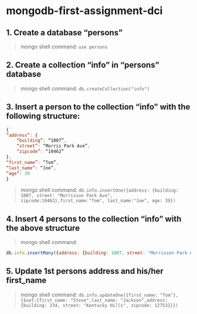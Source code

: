 # mongodb-first-assignment-dci

## 1. Create a database “persons”

> mongo shell command: `use persons` 

## 2. Create a collection “info” in “persons” database

> mongo shell command: `db.createCollection("info")`

## 3. Insert a person to the collection “info” with the following structure:
```javascript
{
“address”: {
    “building”: “1007”,
    “street”: “Morris Park Ave”,
    “zipcode”: “10462”
},
“first_name”: “Tom”,
“last_name”: “Joe”,
“age”: 39
}
```

> mongo shell command: `db.info.insertOne({address: {building: 1007, street: "Morrisson Park Ave", zipcode:10462},first_name:"Tom", last_name:"Joe", age: 39})`

## 4. Insert 4 persons to the collection “info” with the above structure

> mongo shell command: 
``` javascript 
db.info.insertMany({address: {building: 1007, street: "Morrisson Park Ave", zipcode:10462},first_name:"Tom", last_name:"Joe", age: 39}, {address:{building: 1037, street: "Morrisson Park Ave", zipcode:10462},first_name:"Ben", last_name:"Furry", age: 29}, {address: {building: 100, street: "Deen Avenue", zipcode:11262},first_name:"Garry", last_name:"Lost", age: 33}, {address:{building: 10, street: "Dark Matter St.", zipcode:14466},first_name:"Allan", last_name:"Starsky", age: 49},{address: {building: 17, street: "Toy Valley", zipcode:19492},first_name:"Aik", last_name:"McCarry", age: 28}, {address:{building: 1307, street: "Geaverier Street", zipcode:13967},first_name:"John", last_name:"Cooper", age: 43})
```

## 5. Update 1st persons address and his/her first_name

> mongo shell command: `db.info.updateOne({first_name: "Tom"},{$set:{first_name: "Steve",last_name: "Jackson",address:{building: 234, street: "Kentucky Hills", zipcode: 12753}}})
`
